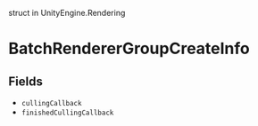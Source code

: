struct in UnityEngine.Rendering
# BatchRendererGroupCreateInfo

## Fields
- `cullingCallback`
- `finishedCullingCallback`
